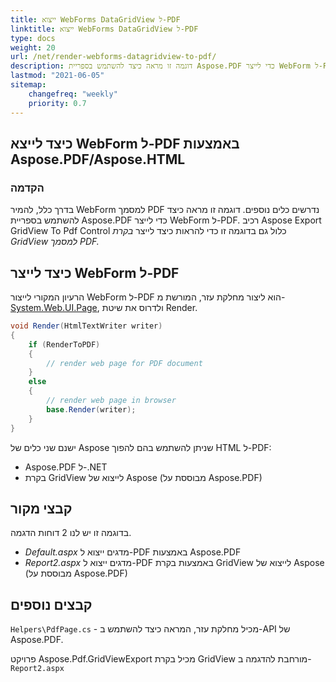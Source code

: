```yaml
---
title: ייצוא WebForms DataGridView ל-PDF
linktitle: ייצוא WebForms DataGridView ל-PDF
type: docs
weight: 20
url: /net/render-webforms-datagridview-to-pdf/
description: דוגמה זו מראה כיצד להשתמש בספריית Aspose.PDF כדי לייצר WebForm ל-PDF.
lastmod: "2021-06-05"
sitemap:
    changefreq: "weekly"
    priority: 0.7
---
```


## כיצד לייצא WebForm ל-PDF באמצעות Aspose.PDF/Aspose.HTML

### הקדמה

בדרך כלל, להמיר WebForm למסמך PDF נדרשים כלים נוספים. דוגמה זו מראה כיצד להשתמש בספריית Aspose.PDF כדי לייצר WebForm ל-PDF. רכיב Aspose Export GridView To Pdf Control כלול גם בדוגמה זו כדי להראות כיצד לייצר _בקרת GridView למסמך PDF._

## כיצד לייצר WebForm ל-PDF

הרעיון המקורי לייצור WebForm ל-PDF הוא ליצור מחלקת עזר, המורשת מ-[System.Web.UI.Page](https://msdn.microsoft.com/en-US/library/System.Web.UI.Page.aspx), ולדרוס את שיטת Render.</em></p>

```csharp
void Render(HtmlTextWriter writer)
{
    if (RenderToPDF)
    {
        // render web page for PDF document
    }
    else
    {
        // render web page in browser
        base.Render(writer);
    }
}
```
ישנם שני כלים של Aspose שניתן להשתמש בהם להפוך HTML ל-PDF:

- Aspose.PDF ל-.NET
- בקרת GridView לייצוא של Aspose (מבוססת על Aspose.PDF)

## קבצי מקור

בדוגמה זו יש לנו 2 דוחות הדגמה.

- _Default.aspx_ מדגים ייצוא ל-PDF באמצעות Aspose.PDF
- _Report2.aspx_ מדגים ייצוא ל-PDF באמצעות בקרת GridView לייצוא של Aspose (מבוססת על Aspose.PDF)

## קבצים נוספים

`Helpers\PdfPage.cs` - מכיל מחלקת עזר, המראה כיצד להשתמש ב-API של Aspose.PDF.

פרויקט Aspose.Pdf.GridViewExport מכיל בקרת GridView מורחבת להדגמה ב-`Report2.aspx`
